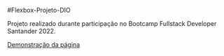 #Flexbox-Projeto-DIO

Projeto realizado durante participação no 
Bootcamp Fullstack Developer Santander 2022. 

[Demonstração da página](https://gisellebarbosa.github.io/Flexbox-Projeto-DIO/index.html)
